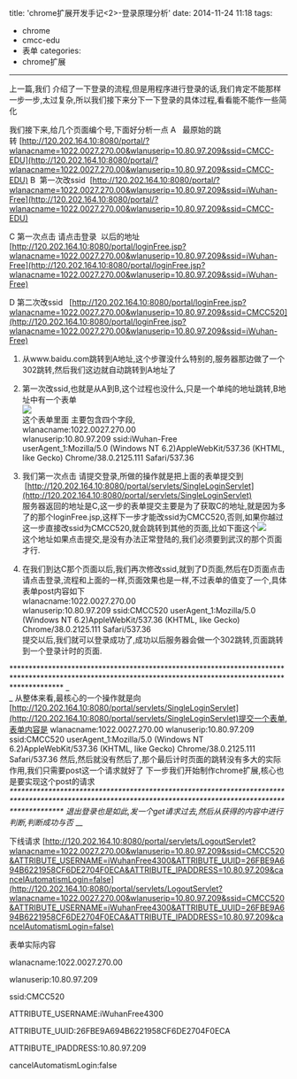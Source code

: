 title: 'chrome扩展开发手记<2>-登录原理分析'
date: 2014-11-24 11:18
tags:
- chrome
- cmcc-edu
- 表单
categories:
- chrome扩展
---

上一篇,我们 介绍了一下登录的流程,但是用程序进行登录的话,我们肯定不能那样一步一步,太过复杂,所以我们接下来分下一下登录的具体过程,看看能不能作一些简化

我们接下来,给几个页面编个号,下面好分析一点
A   最原始的跳转 [http://120.202.164.10:8080/portal/?wlanacname=1022.0027.270.00&wlanuserip=10.80.97.209&ssid=CMCC-EDU](http://120.202.164.10:8080/portal/?wlanacname=1022.0027.270.00&wlanuserip=10.80.97.209&ssid=CMCC-EDU)
B  第一次改ssid  [http://120.202.164.10:8080/portal/?wlanacname=1022.0027.270.00&wlanuserip=10.80.97.209&ssid=iWuhan-Free](http://120.202.164.10:8080/portal/?wlanacname=1022.0027.270.00&wlanuserip=10.80.97.209&ssid=CMCC-EDU)

C 第一次点击 请点击登录  以后的地址
[http://120.202.164.10:8080/portal/loginFree.jsp?wlanacname=1022.0027.270.00&wlanuserip=10.80.97.209&ssid=iWuhan-Free](http://120.202.164.10:8080/portal/loginFree.jsp?wlanacname=1022.0027.270.00&wlanuserip=10.80.97.209&ssid=iWuhan-Free)

D 第二次改ssid  
[http://120.202.164.10:8080/portal/loginFree.jsp?wlanacname=1022.0027.270.00&wlanuserip=10.80.97.209&ssid=CMCC520](http://120.202.164.10:8080/portal/loginFree.jsp?wlanacname=1022.0027.270.00&wlanuserip=10.80.97.209&ssid=iWuhan-Free)





1. 从www.baidu.com跳转到A地址,这个步骤没什么特别的,服务器那边做了一个302跳转,然后我们这边就自动跳转到A地址了
1. 第一次改ssid,也就是从A到B,这个过程也没什么,只是一个单纯的地址跳转,B地址中有一个表单<br/>
![](http://img.blog.csdn.net/20141124134725891?watermark/2/text/aHR0cDovL2Jsb2cuY3Nkbi5uZXQvSmFja3JveWFs/font/5a6L5L2T/fontsize/400/fill/I0JBQkFCMA==/dissolve/70/gravity/Center)<br/>
这个表单里面 主要包含四个字段,
<br/>wlanacname:1022.0027.270.00
<br/>wlanuserip:10.80.97.209
ssid:iWuhan-Free
<br/>userAgent_1:Mozilla/5.0 (Windows NT 6.2)AppleWebKit/537.36 (KHTML, like Gecko) Chrome/38.0.2125.111 Safari/537.36

1. 我们第一次点击 请提交登录,所做的操作就是把上面的表单提交到  [http://120.202.164.10:8080/portal/servlets/SingleLoginServlet](http://120.202.164.10:8080/portal/servlets/SingleLoginServlet)<br/>
服务器返回的地址是C,这一步的表单提交主要是为了获取C的地址,就是因为多了的那个loginFree.jsp,这样下一步才能改ssid为CMCC520,否则,如果你越过这一步直接改ssid为CMCC520,就会跳转到其他的页面,比如下面这个![](http://img.blog.csdn.net/20141124133708801?watermark/2/text/aHR0cDovL2Jsb2cuY3Nkbi5uZXQvSmFja3JveWFs/font/5a6L5L2T/fontsize/400/fill/I0JBQkFCMA==/dissolve/70/gravity/Center)<br/>
这个地址如果点击提交,是没有办法正常登陆的,我们必须要到武汉的那个页面才行.
1. 在我们到达C那个页面以后,我们再次修改ssid,就到了D页面,然后在D页面点击  请点击登录,流程和上面的一样,页面效果也是一样,不过表单的值变了一个,具体表单post内容如下
<br/>wlanacname:1022.0027.270.00
<br/>wlanuserip:10.80.97.209
ssid:CMCC520
userAgent_1:Mozilla/5.0 (Windows NT 6.2)AppleWebKit/537.36 (KHTML, like Gecko) Chrome/38.0.2125.111 Safari/537.36<br/>
提交以后,我们就可以登录成功了,成功以后服务器会做一个302跳转,页面跳转到一个登录计时的页面.




\*\*\*\*\*\*\*\*\*\*\*\*\*\*\*\*\*\*\*\*\*\*\*\*\*\*\*\*\*\*\*\*\*\*\*\*\*\*\*\*\*\*\*\*\*\*\*\*\*\*\*\*\*\*\*\*\*\*\*\*\*\*\*\*\*\*\*\*\*\*\*\*\*\*\*\*\*\*\*\*\*\*\*\*\*\*\*\*\*\*\*\*\*\*\*\*\*\*\*\*\*\*\*\*\*\*\*\*\*\*\*\*\*\*\*\*\*\*\*\*\*\*\*\*\*\*\*\*\*\*\*\*\*\*\*\*\*\*\*\*\*\*\*\*\*\*\*\*\*\*\*\*\*\*\*\*
_<br/>
_
从整体来看,最核心的一个操作就是向[http://120.202.164.10:8080/portal/servlets/SingleLoginServlet](http://120.202.164.10:8080/portal/servlets/SingleLoginServlet)提交一个表单,表单内容是
wlanacname:1022.0027.270.00
wlanuserip:10.80.97.209
ssid:CMCC520
userAgent_1:Mozilla/5.0 (Windows NT 6.2)AppleWebKit/537.36 (KHTML, like Gecko) Chrome/38.0.2125.111 Safari/537.36
然后,然后就没有然后了,那个最后计时页面的跳转没有多大的实际作用,我们只需要post这一个请求就好了
下一步我们开始制作chrome扩展,核心也是要实现这个post的请求
_\*\*\*\*\*\*\*\*\*\*\*\*\*\*\*\*\*\*\*\*\*\*\*\*\*\*\*\*\*\*\*\*\*\*\*\*\*\*\*\*\*\*\*\*\*\*\*\*\*\*\*\*\*\*\*\*\*\*\*\*\*\*\*\*\*\*\*\*\*\*\*\*\*\*\*\*\*\*\*\*\*\*\*\*\*\*\*\*\*\*\*\*\*\*\*\*\*\*\*\*\*\*\*\*\*\*\*\*\*\*\*\*\*\*\*\*\*\*\*\*\*\*\*\*\*\*\*\*\*\*\*\*\*\*\*\*\*\*\*\*\*\*\*\*\*\*\*\*\*\*\*\*\*\*\*\*_
_退出登录也是如此,发一个get请求过去,然后从获得的内容中进行判断,判断成功与否_
__

下线请求
[http://120.202.164.10:8080/portal/servlets/LogoutServlet?wlanacname=1022.0027.270.00&wlanuserip=10.80.97.209&ssid=CMCC520&ATTRIBUTE_USERNAME=iWuhanFree4300&ATTRIBUTE_UUID=26FBE9A694B6221958CF6DE2704F0ECA&ATTRIBUTE_IPADDRESS=10.80.97.209&cancelAutomatismLogin=false](http://120.202.164.10:8080/portal/servlets/LogoutServlet?wlanacname=1022.0027.270.00&wlanuserip=10.80.97.209&ssid=CMCC520&ATTRIBUTE_USERNAME=iWuhanFree4300&ATTRIBUTE_UUID=26FBE9A694B6221958CF6DE2704F0ECA&ATTRIBUTE_IPADDRESS=10.80.97.209&cancelAutomatismLogin=false)

表单实际内容

wlanacname:1022.0027.270.00

wlanuserip:10.80.97.209

ssid:CMCC520

ATTRIBUTE_USERNAME:iWuhanFree4300

ATTRIBUTE_UUID:26FBE9A694B6221958CF6DE2704F0ECA

ATTRIBUTE_IPADDRESS:10.80.97.209

cancelAutomatismLogin:false








